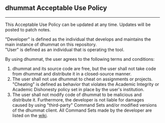 ## dhummat Acceptable Use Policy
---
This Acceptable Use Policy can be updated at any time. Updates will be posted to patch notes.

"Developer" is defined as the individual that develops and maintains the main instance of dhummat on this repository.  
"User" is defined as an individual that is operating the tool.  

By using dhummat, the user agrees to the following terms and conditions: 
1. dhummat and its source code are free, but the user shall not take code from dhummat and distribute it in a closed-source manner.
2. The user shall not use dhummat to cheat on assignments or projects. "Cheating" is defined as behavior that violates the Academic Integrity or Academic Dishonesty policy set in place by the user's institution.
3. The user shall not modify code of dhummat to be malicious and distribute it. Furthermore, the developer is not liable for damages caused by using "third-party" Command Sets and/or modified versions of the dhummat client. All Command Sets made by the developer are listed on the [wiki](https://github.com/SovereignMito/dhummat/wiki).
